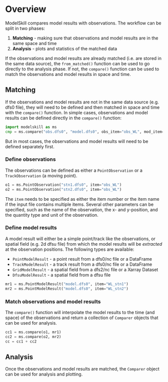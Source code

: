 # Overview

ModelSkill compares model results with observations. The workflow can be split in two phases:

1. **Matching** - making sure that observations and model results are in the same space and time
2. **Analysis** - plots and statistics of the matched data

If the observations and model results are already matched (i.e. are stored in the same data source), 
the `from_matched()` function can be used to go directly to the analysis phase. 
If not, the `compare()` function can be used to match the observations and model results in space and time.


## Matching

If the observations and model results are not in the same data source (e.g. dfs0 file), 
they will need to be defined and then matched in space and time with the `compare()` function. 
In simple cases, observations and model results can be defined directly in the `compare()` function: 

```python
import modelskill as ms
cmp = ms.compare("obs.dfs0", "model.dfs0", obs_item="obs_WL", mod_item="WL")
```

But in most cases, the observations and model results will need to be defined separately first.


### Define observations

The observations can be defined as either a `PointObservation` or a `TrackObservation` (a moving point). 

```python
o1 = ms.PointObservation("stn1.dfs0", item="obs_WL")
o2 = ms.PointObservation("stn2.dfs0", item="obs_WL")
```

The `item` needs to be specified as either the item number or the item name if the input file contains multiple items. Several other parameters can be specified, such as the name of the observation, the x- and y-position, and the quantity type and unit of the observation. 


### Define model results

A model result will either be a simple point/track like the observations, or spatial field (e.g. 2d dfsu file) from which the model results will be *extracted* at the observation positions. The following types are available:

* `PointModelResult` - a point result from a dfs0/nc file or a DataFrame
* `TrackModelResult` - a track result from a dfs0/nc file or a DataFrame
* `GridModelResult` - a spatial field from a dfs2/nc file or a Xarray Dataset
* `DfsuModelResult` - a spatial field from a dfsu file

```python
mr1 = ms.PointModelResult("model.dfs0", item="WL_stn1")
mr2 = ms.PointModelResult("model.dfs0", item="WL_stn2")
```

### Match observations and model results

The `compare()` function will interpolate the model results to the time (and space) of the observations and return a collection of `Comparer` objects that can be used for analysis. 

```python
cc1 = ms.compare(o1, mr1)
cc2 = ms.compare(o2, mr2)
cc = cc1 + cc2
```


## Analysis

Once the observations and model results are matched, the `Comparer` object can be used for analysis and plotting. 

